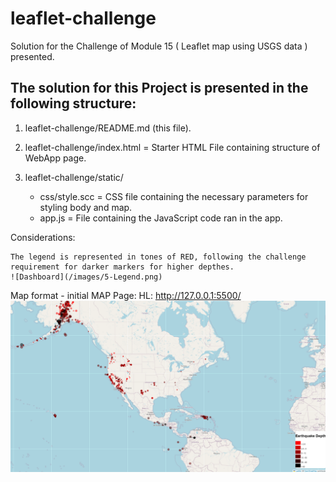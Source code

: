 # leaflet-challenge

Solution for the Challenge of Module 15 ( Leaflet map using USGS data ) presented.


## The solution for this Project is presented in the following structure:

1) leaflet-challenge/README.md (this file).

2) leaflet-challenge/index.html = Starter HTML File containing structure of WebApp page.

4) leaflet-challenge/static/
    - css/style.scc = CSS file containing the necessary parameters for styling body and map.
    - app.js = File containing the JavaScript code ran in the app.

Considerations:

    The legend is represented in tones of RED, following the challenge requirement for darker markers for higher depthes.
    ![Dashboard](/images/5-Legend.png)    

Map format - initial MAP Page:
HL: http://127.0.0.1:5500/
    ![Dashboard](/images/4-Map.png)